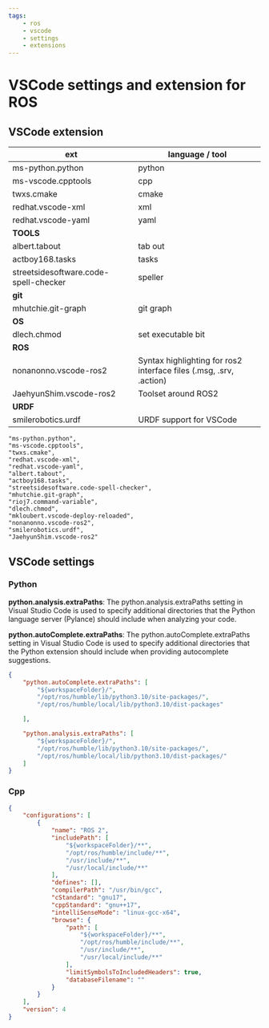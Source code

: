 ```yaml
---
tags:
    - ros
    - vscode
    - settings
    - extensions
---
```

# VSCode settings and extension for ROS

## VSCode extension

| ext  | language / tool  |
|---|---|
| ms-python.python  | python  |
| ms-vscode.cpptools  | cpp  |
| twxs.cmake  | cmake  |
| redhat.vscode-xml  | xml  |
| redhat.vscode-yaml  | yaml  |
| **TOOLS**  |   |
| albert.tabout  | tab out  |
| actboy168.tasks | tasks   |
| streetsidesoftware.code-spell-checker  | speller  |
| **git**  |   |
| mhutchie.git-graph  | git graph  |
| **OS**  |   |
| dlech.chmod  | set executable bit  |
| **ROS**  |   |
| nonanonno.vscode-ros2  | Syntax highlighting for ros2 interface files (.msg, .srv, .action)  |
|  JaehyunShim.vscode-ros2 | Toolset around ROS2  |
| **URDF**  |   |
| smilerobotics.urdf  | URDF support for VSCode  |



```
"ms-python.python",
"ms-vscode.cpptools",
"twxs.cmake",
"redhat.vscode-xml",
"redhat.vscode-yaml",
"albert.tabout",
"actboy168.tasks",
"streetsidesoftware.code-spell-checker",
"mhutchie.git-graph",
"rioj7.command-variable",
"dlech.chmod",
"mkloubert.vscode-deploy-reloaded",
"nonanonno.vscode-ros2",
"smilerobotics.urdf",
"JaehyunShim.vscode-ros2"
```


## VSCode settings
### Python

**python.analysis.extraPaths**: The python.analysis.extraPaths setting in Visual Studio Code is used to specify additional directories that the Python language server (Pylance) should include when analyzing your code.

**python.autoComplete.extraPaths**: The python.autoComplete.extraPaths setting in Visual Studio Code is used to specify additional directories that the Python extension should include when providing autocomplete suggestions.

```json
{
    "python.autoComplete.extraPaths": [
        "${workspaceFolder}/",
        "/opt/ros/humble/lib/python3.10/site-packages/",
        "/opt/ros/humble/local/lib/python3.10/dist-packages"

    ],

    "python.analysis.extraPaths": [
        "${workspaceFolder}/",
        "/opt/ros/humble/lib/python3.10/site-packages/",
        "/opt/ros/humble/local/lib/python3.10/dist-packages/"
    ]
}
```

### Cpp
```json title="c_cpp_properties.json"
{
    "configurations": [
        {
            "name": "ROS 2",
            "includePath": [
                "${workspaceFolder}/**",
                "/opt/ros/humble/include/**",
                "/usr/include/**",
                "/usr/local/include/**"
            ],
            "defines": [],
            "compilerPath": "/usr/bin/gcc",
            "cStandard": "gnu17",
            "cppStandard": "gnu++17",
            "intelliSenseMode": "linux-gcc-x64",
            "browse": {
                "path": [
                    "${workspaceFolder}/**",
                    "/opt/ros/humble/include/**",
                    "/usr/include/**",
                    "/usr/local/include/**"
                ],
                "limitSymbolsToIncludedHeaders": true,
                "databaseFilename": ""
            }
        }
    ],
    "version": 4
}

```